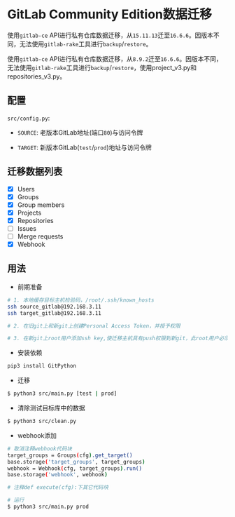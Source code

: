 # GitLab Community Edition数据迁移

使用`gitlab-ce` API进行私有仓库数据迁移，从`15.11.13`迁至`16.6.6`。因版本不同，无法使用`gitlab-rake`工具进行`backup`/`restore`。

使用`gitlab-ce` API进行私有仓库数据迁移，从`8.9.2`迁至`16.6.6`。因版本不同，无法使用`gitlab-rake`工具进行`backup`/`restore`，使用project_v3.py和repositories_v3.py。

## 配置

`src/config.py`:

- `SOURCE`: 老版本GitLab地址(端口`80`)与访问令牌

- `TARGET`: 新版本GitLab(`test`/`prod`)地址与访问令牌

## 迁移数据列表

- [X] Users
- [X] Groups
- [X] Group members
- [X] Projects
- [X] Repositories
- [ ] Issues
- [ ] Merge requests
- [X] Webhook

## 用法


- 前期准备
```sh
# 1. 本地缓存目标主机检验码，/root/.ssh/known_hosts
ssh source_gitlab@192.168.3.11
ssh target_gitlab@192.168.3.11

# 2. 在旧git上和新git上创建Personal Access Token，并授予权限

# 3. 在新git上root用户添加ssh key,使迁移主机具有push权限到新git，此root用户必须具有所有组的push权限，一般owner权限最好
```



- 安装依赖
```sh
pip3 install GitPython
```

- 迁移
``` sh
$ python3 src/main.py [test | prod]
```

- 清除测试目标库中的数据
``` sh
$ python3 src/clean.py
```

- webhook添加
```sh
# 取消注释webhook代码块
target_groups = Groups(cfg).get_target()
base.storage('target_groups', target_groups)
webhook = Webhook(cfg, target_groups).run()
base.storage('webhook', webhook)

# 注释def execute(cfg):下其它代码块

# 运行
$ python3 src/main.py prod
```
